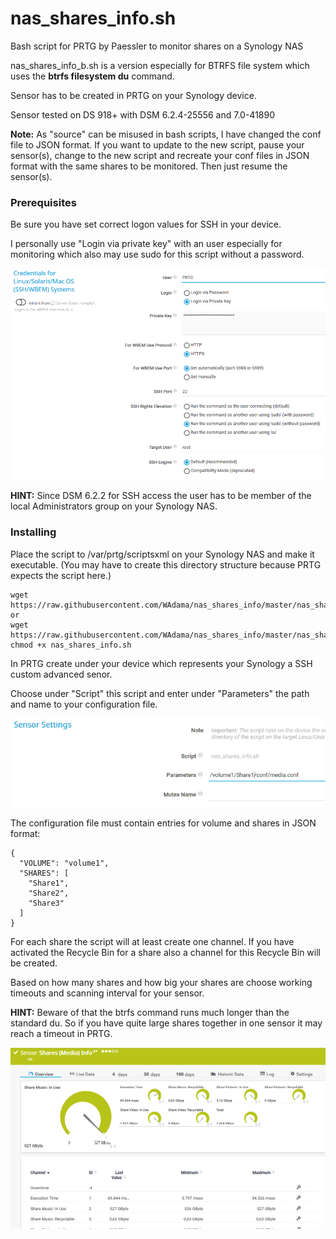 # nas_shares_info.sh

Bash script for PRTG by Paessler to monitor shares on a Synology NAS

nas_shares_info_b.sh is a version especially for BTRFS file system which uses the **btrfs filesystem du** command.

Sensor has to be created in PRTG on your Synology device.

Sensor tested on DS 918+ with DSM 6.2.4-25556 and 7.0-41890

**Note:** As "source" can be misused in bash scripts, I have changed the conf file to JSON format. If you want to update to the new script, pause your sensor(s), change to the new script and recreate your conf files in JSON format with the same shares to be monitored. Then just resume the sensor(s).

### Prerequisites

Be sure you have set correct logon values for SSH in your device.

I personally use "Login via private key" with an user especially for monitoring which also may use sudo for this script without a password.

![Screenshot1](./images/ssh_settings.png)

**HINT:** Since DSM 6.2.2 for SSH access the user has to be member of the local Administrators group on your Synology NAS.

### Installing

Place the script to /var/prtg/scriptsxml on your Synology NAS and make it executable. (You may have to create this directory structure because PRTG expects the script here.)

```
wget https://raw.githubusercontent.com/WAdama/nas_shares_info/master/nas_shares_info.sh
or
wget https://raw.githubusercontent.com/WAdama/nas_shares_info/master/nas_shares_info_b.sh
chmod +x nas_shares_info.sh
```

In PRTG create under your device which represents your Synology a SSH custom advanced senor. 

Choose under "Script" this script and enter under "Parameters" the path and name to your configuration file.

![Screenshot1](./images/nas_shares_info.png)

The configuration file must contain entries for volume and shares in JSON format:

```
{
  "VOLUME": "volume1",
  "SHARES": [
    "Share1",
    "Share2",
    "Share3"
  ]
}
```
For each share the script will at least create one channel. If you have activated the Recycle Bin for a share also a channel for this Recycle Bin will be created.

Based on how many shares and how big your shares are choose working timeouts and scanning interval for your sensor.

**HINT:** Beware of that the btrfs command runs much longer than the standard du. So if you have quite large shares together in one sensor it may reach a timeout in PRTG.

![Screenshot1](./images/nas_shares_info_sensor2.PNG)
